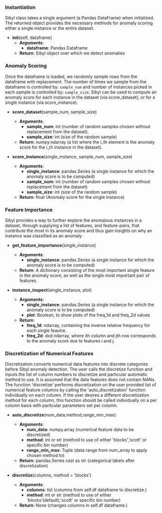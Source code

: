 ### Instantiation

Sibyl class takes a single argument (a Pandas DataFrame) when initialized.  The returned object provides the necessary methods for anomaly scoring either a single instance or the entire dataset.

- __init__(self, dataframe)
    - __Arguments__:
        - __dataframe__: Pandas Dataframe
    - __Return__: Sibyl object over which we detect anomalies

### Anomaly Scoring
Once the dataframe is loaded, we randomly sample rows from the dataframe with replacement. The number of times we sample from the dataframe is controlled by: `sample_num` and number of instances picked in each sample is controlled by: `sample_size`. Sibyl can be used to compute an anomaly score for each instance in the dataset (via score_dataset), or for a single instance (via score_instance).

- __score_dataset__(sample_num, sample_size)
    - __Arguments__:
        - __sample_num__: int (number of random samples chosen without replacement from the dataset).
        - __sample_size__: int (size of the random sample)
    - __Return__: numpy.ndarray (a list where the i_th element is the anomaly score for the i_th instance in the dataset).

- __score_instance__(single_instance, sample_num, sample_size)
    - __Arguments__:
        - __single_instance__: pandas.Series (a single instance for which the anomaly score is to be computed)
        - __sample_num__: int (number of random samples chosen without replacement from the dataset)
        - __sample_size__: int (size of the random sample)
    - __Return__: float (Anomaly score for the single instance)

### Feature Importance

Sibyl provides a way to further explore the anomalous instances in a dataset, through supplying a list of features, and feature-pairs, that contribute the most in its anomaly score and thus gain insights on why an instance was classified as an anomaly.

- __get_feature_importance__(single_instance)
    - __Arguments__:
        - __single_instance__: pandas.Series (a single instance for which the anomaly score is to be computed)
    - __Return__: A dictionary consisting of the most important single feature in the anomaly score, as well as the single most important pair of features.

- __instance_inspect__(single_instance, plot)
    - __Arguments__:
        - __single_instance__: pandas.Series (a single instance for which the anomaly score is to be computed)
        - __plot__: Boolean, to show plots of the freq_1d and freq_2d values
    - __Return__:
        - __freq_1d__: ndarray, containing the inverse relative frequency for each single feautre.
        - __freq_2d__: dxd ndarray, where ith column and jth row corresponds to the anomaly score due to features i and j.

### Discretization of Numerical Features

Discretization converts numerical data features into discrete categories before Sibyl anomaly detection. The user calls the discretize function and inputs the list of column numbers to discretize and particular automatic method to use. It is assumed that the data features does not contain NANs.  The function 'discretize' performs discretization on the user provided list of numerical feature columns by calling the 'auto_discretization' function individually on each column. If the user desires a different discretization method for each column, this function should be called individually on a per column basis with paritcular parameters set per column.

- __auto_discretize__(num_data,method,range_min_max):
  - __Arguments__:
    - __num_data__: numpy.array (numerical feature data to be discretized)
    - __method__: int or str (method to use of either 'blocks','scott' or specific bin number)
    - __range_min_max__: Tuple (data range from num_array to apply chosen method to)
  - __Return__: pandas.Series cast as str (categorical labels after discretization)

- __discretize__(columns, method = 'blocks')        
  - __Arguments__: 
    - __columns__: list (columns from self.df dataframe to discretize.)
    - __method__: int or str (method to use of either 'blocks'(default),'scott' or specific bin number)
  - __Return__: None (changes columns in self.df dataframe.)  

                

